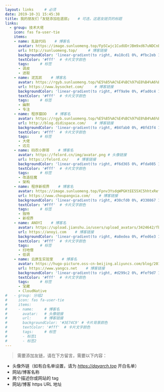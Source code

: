 ```yaml
---
layout: links     # 必须
date: 2019-10-31 15:45:38
title: 我的朋友们「友链添加在底部」   # 可选，这是友链页的标题
links:
  - group: 技术大佬
    icon: fas fa-user-tie
    items:
    - name: 乱敲代码    # 博客名
      avatar: https://image.sunluomeng.top/FpSCwjc1CudUDrJBm9xd67uNDCnB  # 头像链接
      url: http://sunluomeng.top/     # 博客链接
      backgroundColor: 'linear-gradient(to right, #a18cd1 0%, #fbc2eb 100%)' # 卡片背景颜色
      textColor: '#fff'  # 卡片文字颜色
      tags:     # 标签
      - 调皮
      - 进取
    - name: 泥瓦匠    # 博客名
      avatar: https://rgyb.sunluomeng.top/%E5%85%AC%E4%BC%97%E8%B4%A6%E5%8F%B7%E6%96%87%E7%AB%A0/%E6%84%9F%E6%83%B3%E4%B8%8E%E6%80%BB%E7%BB%93/_image/2019-07-25/006tNc79ly1g61d0n30ilj3046046q5p.jpg  # 头像链接
      url: https://www.bysocket.com/     # 博客链接
      backgroundColor: 'linear-gradient(to right, #ff9a9e 0%, #fad0c4 100%)' # 卡片背景颜色
      textColor: '#fff'  # 卡片文字颜色
      tags:     # 标签
      - 幽默
      - 专注
    - name: 程序猿DD    # 博客名
      avatar: https://rgyb.sunluomeng.top/%E5%85%AC%E4%BC%97%E8%B4%A6%E5%8F%B7%E6%96%87%E7%AB%A0/%E6%84%9F%E6%83%B3%E4%B8%8E%E6%80%BB%E7%BB%93/_image/2019-07-25/avatar.jpg  # 头像链接
      url: http://blog.didispace.com/    # 博客链接
      backgroundColor: 'linear-gradient(to right, #84fab0 0%, #8fd3f4 100%)' # 卡片背景颜色
      textColor: '#fff'  # 卡片文字颜色
      tags:     # 标签
      - 大佬
      - 远见
    - name: 码农小胖哥    # 博客名
      avatar: https://felord.cn/img/avatar.png # 头像链接
      url: https://felord.cn/    # 博客链接
      backgroundColor: 'linear-gradient(to right, #f6d365 0%, #fda085 100%)' # 卡片背景颜色
      textColor: '#fff'  # 卡片文字颜色
      tags:     # 标签
      - 改造狂魔
      - 架构
    - name: 程序新视界    # 博客名
      avatar: https://image.sunluomeng.top/Fpnv3YsdqWPGKtEE55XC5hhtxRef # 头像链接
      url: https://www.choupangxia.com/    # 博客链接
      backgroundColor: 'linear-gradient(to right, #30cfd0 0%, #330867 100%)' # 卡片背景颜色
      textColor: '#fff'  # 卡片文字颜色
      tags:     # 标签
      - 独特
      - 新视界
    - name: ANOYI    # 博客名
      avatar: https://upload.jianshu.io/users/upload_avatars/3424642/fb55f16faaf6.jpg?imageMogr2/auto-orient/strip|imageView2/1/w/240/h/240 # 头像链接
      url: https://anoyi.com    # 博客链接
      backgroundColor: 'linear-gradient(to right, #a8edea 0%, #fed6e3 100%)' # 卡片背景颜色
      textColor: '#fff'  # 卡片文字颜色
      tags:     # 标签
      - 扫地僧
      - 低调
    - name: 云原生实验室    # 博客名
      avatar: https://hugo-picture.oss-cn-beijing.aliyuncs.com/blog/2019-08-26-WechatIMG12268.jpeg # 头像链接
      url: https://www.yangcs.net    # 博客链接
      backgroundColor: 'linear-gradient(to right, #d299c2 0%, #fef9d7 100%)' # 卡片背景颜色
      textColor: '#fff'  # 卡片文字颜色
      tags:     # 标签
      - 宝藏
      - CloudNative
#   - group: 分组2
#     icon: fas fa-user-tie
#     items:
#     - name:     # 博客名
#       avatar:   # 头像链接
#       url:      # 博客链接
#       backgroundColor: '#3E74C9' # 卡片背景颜色
#       textColor: '#fff'  # 卡片文字颜色
#       tags:     # 标签
#       - 标签1
#       - 标签2
---
```



> 需要添加友链，请在下方留言，需要以下内容：

- 头像外链（如有白名单设置，请为 *https://dayarch.top* 开白名单）
- 网站/博客名称
- 两个描述你或网站的 tag
- 网站/博客 https URL 地址



